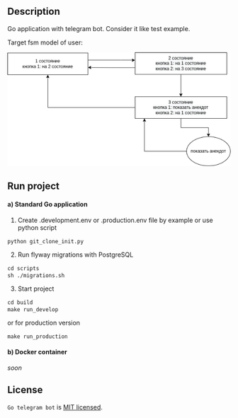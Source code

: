 ## Description

Go application with telegram bot. Consider it like test example.

Target fsm model of user:


![alt text](./readmectx/uml-states.png)

## Run project

#### a) Standard  Go application
1. Create .development.env or .production.env file by example or use python script
```shell
python git_clone_init.py
```
2. Run flyway migrations with PostgreSQL
```shell
cd scripts
sh ./migrations.sh
```
3. Start project
```shell
cd build
make run_develop
```
or for production version
```shell
make run_production
```

#### b) Docker container
<em>soon</em>

## License

`Go telegram bot` is [MIT licensed](LICENSE).
